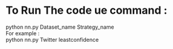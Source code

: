 # To Run The code ue command : 
python nn.py Dataset_name Strategy_name</br>
For example :</br>
python nn.py Twitter leastconfidence
